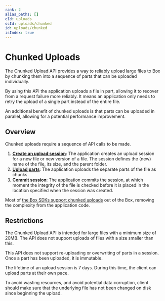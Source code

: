 ```yaml
---
rank: 2
alias_paths: []
cId: uploads
scId: uploads/chunked
id: uploads/chunked
isIndex: true
---
```

# Chunked Uploads

The Chunked Upload API provides a way to reliably upload large files to Box by
chunking them into a sequence of parts that can be uploaded individually.

By using this API the application uploads a file in part, allowing it to recover
from a request failure more reliably. It means an application only needs to
retry the upload of a single part instead of the entire file.

An additional benefit of chunked uploads is that parts can be uploaded
in parallel, allowing for a potential performance improvement.

## Overview

Chunked uploads require a sequence of API calls to be made.

1. **[Create an upload session][newsession]**: The application creates an upload
   session for a new file or new version of a file. The session defines the
   (new) name  of the file, its size, and the parent folder.
2. **[Upload parts][uploadparts]**: The application uploads the separate parts
   of the file as chunks.
3. **[Commit session][commit]**: The application commits the session, at which
   moment the integrity of the file is checked before it is placed in the
   location specified when the session was created.

<Message>

Most of [the Box SDKs support chunked uploads][sdks] out of the Box, removing
the complexity from the application code.

</Message>

## Restrictions

The Chunked Upload API is intended for large files with a minimum size of 20MB.
The API does not support uploads of files with a size smaller than this.

This API does not support re-uploading or overwriting of parts in a session.
Once a part has been uploaded, it is immutable.

The lifetime of an upload session is 7 days. During this time, the client can
upload parts at their own pace.

To avoid wasting resources, and avoid potential data corruption, client should
make sure that the underlying file has not been changed on disk since beginning
the upload.

[newsession]: g://uploads/chunked/create-session

[uploadparts]: g://uploads/chunked/upload-part

[commit]: g://uploads/chunked/commit-session

[sdks]: g://uploads/chunked/with-sdks
